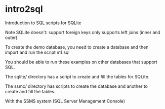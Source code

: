 intro2sql
=========

Introduction to SQL scripts for SQLite

Note SQLite doesn't:
 support foreign keys
 only supports left joins (inner and outer)

To create the demo database, you need to create a database and then import and 
run the script m1.sql

You should be able to run these examples on other databases that support SQL.

The sqlite/ directory has a script to create and fill the tables for SQLite.

The ssmc/ directory has scripts to create the database and another to create
and fill the tables.

With the SSMS system (SQL Server Management Console)

